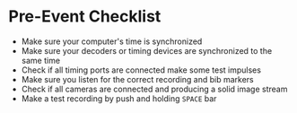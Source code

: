 ﻿# Pre-Event Checklist

* Make sure your computer's time is synchronized 
* Make sure your decoders or timing devices are synchronized to the same time
* Check if all timing ports are connected make some test impulses
* Make sure you listen for the correct recording and bib markers
* Check if all cameras are connected and producing a solid image stream
* Make a test recording by push and holding `SPACE` bar

